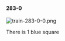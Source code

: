 #### 283-0
![train-283-0-0.png](https://github.com/lil-lab/nlvr/raw/master/nlvr/train/images/34/train-283-0-0.png "train-283-0-0.png")

There is 1 blue square